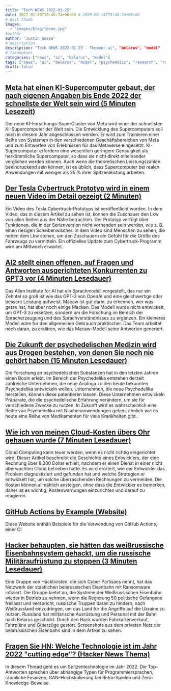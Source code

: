 ```yaml
---
title: "Tech NEWS 2022-01-25"
date: 2022-01-25T12:40:24+06:00 # 2020-03-14T15:40:24+06:00
# post thumb
images:
  - "images/blog/tbcon.jpg"
#author
author: "Justin Guese"
# description
description: "Tech NEWS 2022-01-25 - Themen: ai", "belarus", "model"
# Taxonomies
categories: ["news", "ai", "belarus", "model"]
tags: ["news", "ai", "belarus", "model", "psychedelic", "research", "range"]
draft: false
---
```


## [Meta hat einen KI-Supercomputer gebaut, der nach eigenen Angaben bis Ende 2022 der schnellste der Welt sein wird (5 Minuten Lesezeit)](https://www.theverge.com/2022/1/24/22898651/meta-artificial-intelligence-ai-supercomputer-rsc-2022?scrolla=5eb6d68b7fedc32c19ef33b4)

 Der neue KI-Forschungs-SuperCluster von Meta wird einer der schnellsten KI-Supercomputer der Welt sein. Die Entwicklung des Supercomputers soll noch in diesem Jahr abgeschlossen werden. Er wird zum Trainieren einer Reihe von Systemen in den verschiedenen Geschäftsbereichen von Meta und zum Entwerfen von Erlebnissen für das Metaverse eingesetzt. KI-Supercomputer erfordern eine wesentlich geringere Genauigkeit als herkömmliche Supercomputer, so dass sie nicht direkt miteinander verglichen werden können. Auch wenn die theoretischen Leistungszahlen beeindruckend sein können, ist es üblich, dass Supercomputer bei realen Anwendungen mit weniger als 25 % ihrer Spitzenleistung arbeiten.

## [Der Tesla Cybertruck Prototyp wird in einem neuen Video im Detail gezeigt (2 Minuten)](https://electrek.co/2022/01/24/tesla-cybertruck-prototype-shown-in-detail-in-new-leaked-walkaround-video/)

 Ein Video des Tesla Cybertruck-Prototyps ist veröffentlicht worden. In dem Video, das in diesem Artikel zu sehen ist, können die Zuschauer den Lkw von allen Seiten aus der Nähe betrachten. Der Prototyp verfügt über Funktionen, die in der Serienversion nicht vorhanden sein werden, wie z. B. einen riesigen Scheibenwischer. In dem Video sind Menschen zu sehen, die neben dem Lkw stehen, um den Zuschauern ein Gefühl für die Größe des Fahrzeugs zu vermitteln. Ein offizielles Update zum Cybertruck-Programm wird am Mittwoch erwartet.

## [AI2 stellt einen offenen, auf Fragen und Antworten ausgerichteten Konkurrenten zu GPT3 vor (4 Minuten Lesedauer)](https://techcrunch.com/2022/01/24/ai2-shows-off-an-open-qa-focused-rival-to-gpt3/)

 Das Allen Institute for AI hat ein Sprachmodell vorgestellt, das nur ein Zehntel so groß ist wie das GPT-3 von OpenAI und eine gleichwertige oder bessere Leistung aufweist. Macaw ist gut darin, zu erkennen, wer was getan hat, hat aber noch einige Macken. Das Modell wurde nicht entwickelt, um GPT-3 zu ersetzen, sondern um die Forschung im Bereich der Spracherzeugung und des Sprachverständnisses zu ergänzen. Ein kleineres Modell wäre für den allgemeinen Gebrauch praktischer. Das Team arbeitet noch daran, zu erklären, wie das Macaw-Modell seine Antworten generiert.

## [Die Zukunft der psychedelischen Medizin wird aus Drogen bestehen, von denen Sie noch nie gehört haben (15 Minuten Lesedauer)](https://www.vice.com/en/article/m7v3dq/the-future-of-psychedelic-medicine-will-be-drugs-youve-never-heard-of)

 Die Forschung an psychedelischen Substanzen hat in den letzten Jahren einen Boom erlebt. Im Bereich der Psychedelika entstehen derzeit zahlreiche Unternehmen, die neue Analoga zu den heute bekannten Psychedelika entwickeln wollen. Unternehmen, die neue Psychedelika herstellen, können diese patentieren lassen. Diese Unternehmen entwickeln Präparate, die die psychedelische Erfahrung verändern, um sie für verschiedene Zwecke zu nutzen. In Zukunft wird es wahrscheinlich eine Reihe von Psychedelika mit Nischenanwendungen geben, ähnlich wie es heute eine Reihe von Medikamenten für viele Krankheiten gibt.

## [Wie ich von meinen Cloud-Kosten übers Ohr gehauen wurde (7 Minuten Lesedauer)](https://www.troyhunt.com/how-i-got-pwned-by-my-cloud-costs/)

 Cloud Computing kann teuer werden, wenn es nicht richtig eingerichtet wird. Dieser Artikel beschreibt die Geschichte eines Entwicklers, der eine Rechnung über 8.000 Dollar erhielt, nachdem er einen Dienst in einer nicht überwachten Cloud betrieben hatte. Es wird erörtert, wie der Entwickler das Problem diagnostiziert und gefunden hat und welche Strategien er entwickelt hat, um solche überraschenden Rechnungen zu vermeiden. Die Kosten können allmählich ansteigen, ohne dass die Entwickler es bemerken, daher ist es wichtig, Kostenwarnungen einzurichten und darauf zu reagieren.

## [GitHub Actions by Example (Website)](https://bit.ly/3KSHF3N/1/0100017e90edbbfc-afa18367-6d3e-495a-a799-47a1ebacf2dd-000000/GGGRZq3bBQEqMhsn1wLkMF0FYgx9dM2KVdWv_0ZCmCY=234)

 Diese Website enthält Beispiele für die Verwendung von GitHub Actions, einer CI

## [Hacker behaupten, sie hätten das weißrussische Eisenbahnsystem gehackt, um die russische Militäraufrüstung zu stoppen (3 Minuten Lesedauer)](https://arstechnica.com/information-technology/2022/01/hactivists-say-they-hacked-belarus-rail-system-to-stop-russian-military-buildup/)

 Eine Gruppe von Hacktivisten, die sich Cyber Partisans nennt, hat das Netzwerk der staatlichen belarussischen Eisenbahn mit Ransomware infiziert. Die Gruppe bietet an, die Systeme der Weißrussischen Eisenbahn wieder in Betrieb zu nehmen, wenn die Regierung 50 politische Gefangene freilässt und verspricht, russische Truppen daran zu hindern, nach Weißrussland einzudringen, um das Land für die Angriffe auf die Ukraine zu nutzen. Russland hat militärische Ausrüstung und Personal mit der Bahn nach Belarus geschickt. Durch den Hack wurden Fahrkartenverkauf, Fahrpläne und Güterzüge gestört. Screenshots aus dem privaten Netz der belarussischen Eisenbahn sind in dem Artikel zu sehen.

## [Fragen Sie HN: Welche Technologie ist im Jahr 2022 "cutting edge"? (Hacker News Thema)](https://news.ycombinator.com/item?id=30053761/1/0100017e90edbbfc-afa18367-6d3e-495a-a799-47a1ebacf2dd-000000/mCIPiC8HdIfQzHfiuQo2hDCAUmkX4JMiaC2QlBV99TU=234)

 In diesem Thread geht es um Spitzentechnologie im Jahr 2022. Die Top-Antworten sprechen über abhängige Typen für Programmiersprachen, räumliche Finanzen, GAN-Hochskalierung bei Retro-Spielen und Zero-Knowledge-Beweise.

